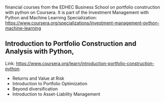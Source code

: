  financial courses from the EDHEC Business School on portfolio construction with python on Coursera. It is part of the Investment Management with Python and Machine Learning Specialization: https://www.coursera.org/specializations/investment-management-python-machine-learning

## Introduction to Portfolio Construction and Analysis with Python,

Link: https://www.coursera.org/learn/introduction-portfolio-construction-python.

- Returns and Value at Risk
- Introduction to Portfolio Optimization
- Beyond diversification
- Introduction to Asset-Liability Management